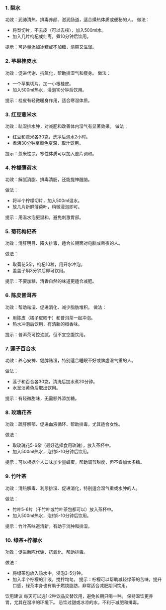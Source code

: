 ### 1. 梨水

功效：润肺清热、排毒养颜、滋润肠道，适合燥热体质或便秘的人。
做法：
  * 将梨切片，不去皮（可以去核），加入500ml水。
  * 加入几片枸杞或红枣，煮10分钟后饮用。

提示：可适量添加冰糖或不加糖，清爽又滋润。

### 2. 苹果桂皮水
功效：促进代谢、抗氧化，帮助排湿气和瘦身。
做法：
  * 一个苹果切片，加一小根桂皮。
  * 加入500ml热水，浸泡10分钟后饮用。

提示：桂皮有轻微暖身作用，适合寒湿体质。

### 3. 红豆薏米水
功效：祛湿排水肿，对减肥和改善体内湿气有显著效果。
做法：
  * 红豆和薏米各30克，洗净后泡水2小时。
  * 煮沸30分钟至颜色变深，取汁饮用。

提示：薏米性凉，寒性体质可以加入姜片调和。

### 4. 柠檬薄荷水
功效：解腻消脂、排毒清肠，还能提神醒脑。

做法：
  * 将半个柠檬切片，加入500ml温水。
  * 放几片新鲜薄荷叶，稍微浸泡即可。

提示：用温水泡更温和，避免刺激胃部。

### 5. 菊花枸杞茶
功效：清肝明目、降火排毒，适合长期面对电脑或熬夜的人。

做法：
  * 取菊花5朵，枸杞10粒，用开水冲泡。
  * 盖盖子焖3分钟后即可饮用。

提示：不要加糖，清香自然的味道更适合减肥。

### 6. 陈皮普洱茶
功效：帮助祛湿、促进消化、减少脂肪堆积。
做法：
  * 用陈皮（橘子皮晒干）和普洱茶一起冲泡。
  * 热水冲泡后饮用，有清新的橙香味。

提示：普洱茶可控油腻，但不宜空腹饮用。

### 7. 莲子百合水

功效：养心安神、健脾祛湿，特别适合睡眠不好或脾虚湿气重的人。

做法：
  * 莲子和百合各30克，清洗后加水煮20分钟。
  * 水呈淡黄色后取出饮用。

提示：有轻微甜味，无需额外添加糖。

### 8. 玫瑰花茶
功效：疏肝解郁、促进血液循环、帮助排毒，尤其适合女性。

做法：
  * 取玫瑰花5-6朵（最好选择食用玫瑰），放入茶杯中。
  * 加入500ml热水，泡约5-10分钟后饮用。

提示：可以根据个人口味加少量蜂蜜，帮助调节甜度，但不宜加太多糖。

### 9. 竹叶茶
功效：清热解毒、利尿排湿、促进消化，特别适合湿气重或水肿的人。

做法：
  * 竹叶5-6片（干竹叶或竹叶茶包都可以）放入茶杯中。
  * 加入500ml热水，泡约5-10分钟后饮用。

提示：竹叶茶味道清新，有助于消肿和排湿。

### 10. 绿茶+柠檬水
功效：促进新陈代谢、抗氧化、帮助排毒。

做法：
  * 将绿茶包放入热水中，浸泡3-5分钟。
  * 加入半个柠檬的汁液，搅拌均匀。
提示：柠檬可以帮助减轻绿茶的苦味，提升口感，绿茶本身也有助于燃烧脂肪，非常适合减肥期间饮用。

饮用建议
每天可以选1-2种饮品交替饮用，避免长期只喝一种。
保持温饮更养胃，尤其在湿冷的环境下。
忌饮过甜或冰凉的水，不利于减肥和排毒。
